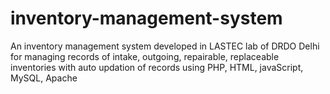 # inventory-management-system
An inventory management system developed in LASTEC lab of DRDO Delhi for managing records of intake, outgoing, repairable, replaceable inventories with auto updation of records using PHP, HTML, javaScript, MySQL, Apache

